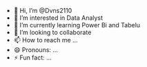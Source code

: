- 👋 Hi, I’m @Dvns2110
- 👀 I’m interested in Data Analyst
- 🌱 I’m currently learning Power Bi and Tabelu
- 💞️ I’m looking to collaborate 
- 📫 How to reach me ...
- 😄 Pronouns: ...
- ⚡ Fun fact: ...

<!---
Dvns2110/Dvns2110 is a ✨ special ✨ repository because its `README.md` (this file) appears on your GitHub profile.
You can click the Preview link to take a look at your changes.
--->
